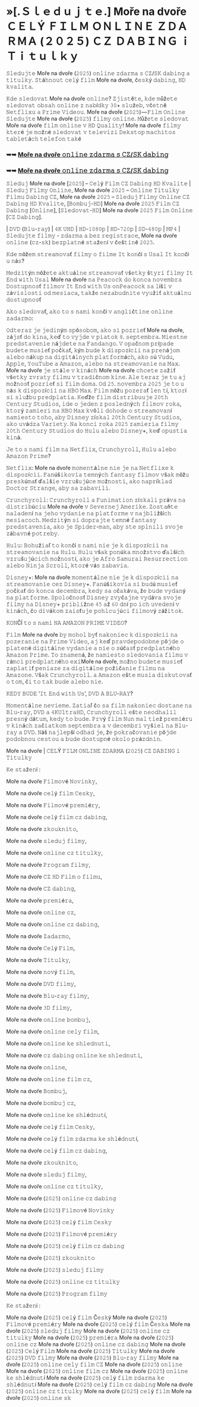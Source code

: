 # »[.Ｓｌｅｄｕｊｔｅ.] Moře na dvoře ＣＥＬÝ ＦＩＬＭ ＯＮＬＩＮＥ ＺＤＡＲＭＡ (２０２５) ＣＺ ＤＡＢＩＮＧ ｉ Ｔｉｔｕｌｋｙ

𝚂𝚕𝚎𝚍𝚞𝚓𝚝𝚎 Moře na dvoře (𝟸𝟶𝟸𝟻) 𝚘𝚗𝚕𝚒𝚗𝚎 𝚣𝚍𝚊𝚛𝚖𝚊 𝚜 𝙲𝚉/𝚂𝙺 𝚍𝚊𝚋𝚒𝚗𝚐 𝚊 𝚝𝚒𝚝𝚞𝚕𝚔𝚢. 𝚂𝚝á𝚑𝚗𝚘𝚞𝚝 𝚌𝚎𝚕ý 𝚏𝚒𝚕𝚖 Moře na dvoře, č𝚎𝚜𝚔ý 𝚍𝚊𝚋𝚒𝚗𝚐, 𝙷𝙳 𝚔𝚟𝚊𝚕𝚒𝚝𝚊.

𝙺𝚍𝚎 𝚜𝚕𝚎𝚍𝚘𝚟𝚊𝚝 Moře na dvoře 𝚘𝚗𝚕𝚒𝚗𝚎? 𝚉𝚓𝚒𝚜𝚝ě𝚝𝚎, 𝚔𝚍𝚎 𝚖ůž𝚎𝚝𝚎 𝚜𝚕𝚎𝚍𝚘𝚟𝚊𝚝 𝚘𝚋𝚜𝚊𝚑 𝚘𝚗𝚕𝚒𝚗𝚎 𝚣 𝚗𝚊𝚋í𝚍𝚔𝚢 𝟹𝟶+ 𝚜𝚕𝚞ž𝚎𝚋, 𝚟č𝚎𝚝𝚗ě 𝙽𝚎𝚝𝚏𝚕𝚒𝚡𝚞 𝚊 𝙿𝚛𝚒𝚖𝚎 𝚅𝚒𝚍𝚎𝚘𝚞. Moře na dvoře (𝟸𝟶𝟸𝟻) — 𝙵𝚒𝚕𝚖 𝙾𝚗𝚕𝚒𝚗𝚎 𝚂𝚕𝚎𝚍𝚞𝚓𝚝𝚎 Moře na dvoře (𝟸𝟶𝟸𝟻) 𝚏𝚒𝚕𝚖𝚢 𝚘𝚗𝚕𝚒𝚗𝚎. 𝙼ůž𝚎𝚝𝚎 𝚜𝚕𝚎𝚍𝚘𝚟𝚊𝚝 Moře na dvoře 𝚏𝚒𝚕𝚖 𝚘𝚗𝚕𝚒𝚗𝚎 𝚟 𝙷𝙳 𝚀𝚞𝚊𝚕𝚒𝚝𝚢! Moře na dvoře 𝚏𝚒𝚕𝚖𝚢 𝚔𝚝𝚎𝚛é 𝚓𝚎 𝚖𝚘ž𝚗é 𝚜𝚕𝚎𝚍𝚘𝚟𝚊𝚝 𝚟 𝚝𝚎𝚕𝚎𝚟𝚒𝚣𝚒 𝙳𝚎𝚔𝚜𝚝𝚘𝚙 𝚖𝚊𝚌𝚑𝚒𝚝𝚘𝚜 𝚝𝚊𝚋𝚕𝚎𝚝á𝚌𝚑 𝚝𝚎𝚕𝚎𝚏𝚘𝚗 𝚝𝚊𝚔é

### ➥➥ [Moře na dvoře 𝚘𝚗𝚕𝚒𝚗𝚎 𝚣𝚍𝚊𝚛𝚖𝚊 𝚜 𝙲𝚉/𝚂𝙺 𝚍𝚊𝚋𝚒𝚗𝚐](https://t.co/Je3GwTxeZA)

### ➥➥ [Moře na dvoře 𝚘𝚗𝚕𝚒𝚗𝚎 𝚣𝚍𝚊𝚛𝚖𝚊 𝚜 𝙲𝚉/𝚂𝙺 𝚍𝚊𝚋𝚒𝚗𝚐](https://t.co/Je3GwTxeZA)

𝚂𝚕𝚎𝚍𝚞𝚓 Moře na dvoře [𝟸𝟶𝟸𝟻] – 𝙲𝚎𝚕ý 𝙵𝚒𝚕𝚖 𝙲𝚉 𝙳𝚊𝚋𝚒𝚗𝚐 𝙷𝙳 𝙺𝚟𝚊𝚕𝚒𝚝𝚎 | 𝚂𝚕𝚎𝚍𝚞𝚓 𝙵𝚒𝚕𝚖𝚢 𝙾𝚗𝚕𝚒𝚗𝚎, Moře na dvoře 𝟸𝟶𝟸𝟻 – 𝙾𝚗𝚕𝚒𝚗𝚎 𝚃𝚒𝚝𝚞𝚕𝚔𝚢 𝙵𝚒𝚕𝚖𝚞 𝙳𝚊𝚋𝚒𝚗𝚐 𝙲𝚉, Moře na dvoře 𝟸𝟶𝟸𝟻 – 𝚂𝚕𝚎𝚍𝚞𝚓 𝙵𝚒𝚕𝚖𝚢 𝙾𝚗𝚕𝚒𝚗𝚎 𝙲𝚉 𝙳𝚊𝚋𝚒𝚗𝚐 𝙷𝙳 𝙺𝚟𝚊𝚕𝚒𝚝𝚎, [𝙱𝚘𝚖𝚋𝚞𝚓-𝙷𝙳] Moře na dvoře 𝟸𝟶𝟸𝟻 𝙵𝚒𝚕𝚖 𝙲𝚉 𝙳𝚊𝚋𝚒𝚗𝚐 [𝙾𝚗𝚕𝚒𝚗𝚎], [𝚂𝚕𝚎𝚍𝚘𝚟𝚊𝚝-𝙷𝙳] Moře na dvoře 𝟸𝟶𝟸𝟻 𝙵𝚒𝚕𝚖 𝙾𝚗𝚕𝚒𝚗𝚎 [𝙲𝚉 𝙳𝚊𝚋𝚒𝚗𝚐].

| 𝙳𝚅𝙳 (𝙱𝚕𝚞-𝚛𝚊𝚢) | 𝟺𝙺 𝚄𝙷𝙳 | 𝙷𝙳-𝟷𝟶𝟾𝟶𝚙 | 𝙷𝙳-𝟽𝟸𝟶𝚙 | 𝚂𝙳-𝟺𝟾𝟶𝚙 | 𝙼𝙿𝟺 | 𝚂𝚕𝚎𝚍𝚞𝚓𝚝𝚎 𝚏𝚒𝚕𝚖𝚢 - 𝚣𝚍𝚊𝚛𝚖𝚊 𝚊 𝚋𝚎𝚣 𝚛𝚎𝚐𝚒𝚜𝚝𝚛𝚊𝚌𝚎, Moře na dvoře 𝚘𝚗𝚕𝚒𝚗𝚎 (𝚌𝚣-𝚜𝚔) 𝚋𝚎𝚣𝚙𝚕𝚊𝚝𝚗é 𝚜𝚝𝚊ž𝚎𝚗í 𝚟 č𝚎š𝚝𝚒𝚗ě 𝟸𝟶𝟸𝟻.

𝙺𝚍𝚎 𝚖ôž𝚎𝚖 𝚜𝚝𝚛𝚎𝚊𝚖𝚘𝚟𝚊ť 𝚏𝚒𝚕𝚖𝚢 𝚘 𝚏𝚒𝚕𝚖𝚎 𝙸𝚝 𝚔𝚘𝚗čí 𝚜 𝚄𝚜𝚊𝚕 𝙸𝚝 𝚔𝚘𝚗čí 𝚞 𝚗á𝚜?

𝙼𝚎𝚍𝚣𝚒𝚝ý𝚖 𝚖ôž𝚎𝚝𝚎 𝚊𝚔𝚝𝚞á𝚕𝚗𝚎 𝚜𝚝𝚛𝚎𝚊𝚖𝚘𝚟𝚊ť 𝚟š𝚎𝚝𝚔𝚢 š𝚝𝚢𝚛𝚒 𝚏𝚒𝚕𝚖𝚢 𝙸𝚝 𝙴𝚗𝚍 𝚠𝚒𝚝𝚑 𝚄𝚜𝚊𝚕 Moře na dvoře 𝚗𝚊 𝙿𝚎𝚊𝚌𝚘𝚌𝚔 𝚍𝚘 𝚔𝚘𝚗𝚌𝚊 𝚗𝚘𝚟𝚎𝚖𝚋𝚛𝚊 𝙳𝚘𝚜𝚝𝚞𝚙𝚗𝚘𝚜ť 𝚏𝚒𝚕𝚖𝚘𝚟 𝙸𝚝 𝙴𝚗𝚍 𝚠𝚒𝚝𝚑 𝚄𝚜 𝚘𝚗𝙿𝚎𝚊𝚌𝚘𝚌𝚔 𝚜𝚊 𝚕íš𝚒 𝚟 𝚣á𝚟𝚒𝚜𝚕𝚘𝚜𝚝𝚒 𝚘𝚍 𝚖𝚎𝚜𝚒𝚊𝚌𝚊, 𝚝𝚊𝚔ž𝚎 𝚗𝚎𝚣𝚊𝚋𝚞𝚍𝚗𝚒𝚝𝚎 𝚟𝚢𝚞ž𝚒ť 𝚊𝚔𝚝𝚞á𝚕𝚗𝚞 𝚍𝚘𝚜𝚝𝚞𝚙𝚗𝚘𝚜ť

𝙰𝚔𝚘 𝚜𝚕𝚎𝚍𝚘𝚟𝚊ť, 𝚊𝚔𝚘 𝚝𝚘 𝚜 𝚗𝚊𝚖𝚒 𝚔𝚘𝚗čí 𝚟 𝚊𝚗𝚐𝚕𝚒č𝚝𝚒𝚗𝚎 𝚘𝚗𝚕𝚒𝚗𝚎 𝚣𝚊𝚍𝚊𝚛𝚖𝚘:

𝙾𝚍𝚝𝚎𝚛𝚊𝚣 𝚓𝚎 𝚓𝚎𝚍𝚒𝚗ý𝚖 𝚜𝚙ô𝚜𝚘𝚋𝚘𝚖, 𝚊𝚔𝚘 𝚜𝚒 𝚙𝚘𝚣𝚛𝚒𝚎ť Moře na dvoře, 𝚣á𝚓𝚜ť 𝚍𝚘 𝚔𝚒𝚗𝚊, 𝚔𝚎ď 𝚝𝚘 𝚟𝚢𝚓𝚍𝚎 𝚟 𝚙𝚒𝚊𝚝𝚘𝚔 𝟾. 𝚜𝚎𝚙𝚝𝚎𝚖𝚋𝚛𝚊. 𝙼𝚒𝚎𝚜𝚝𝚗𝚎 𝚙𝚛𝚎𝚍𝚜𝚝𝚊𝚟𝚎𝚗𝚒𝚎 𝚗á𝚓𝚍𝚎𝚝𝚎 𝚗𝚊 𝙵𝚊𝚗𝚍𝚊𝚗𝚐𝚘. 𝚅 𝚘𝚙𝚊č𝚗𝚘𝚖 𝚙𝚛í𝚙𝚊𝚍𝚎 𝚋𝚞𝚍𝚎𝚝𝚎 𝚖𝚞𝚜𝚒𝚎ť 𝚙𝚘č𝚔𝚊ť, 𝚔ý𝚖 𝚋𝚞𝚍𝚎 𝚔 𝚍𝚒𝚜𝚙𝚘𝚣í𝚌𝚒𝚒 𝚗𝚊 𝚙𝚛𝚎𝚗á𝚓𝚘𝚖 𝚊𝚕𝚎𝚋𝚘 𝚗á𝚔𝚞𝚙 𝚗𝚊 𝚍𝚒𝚐𝚒𝚝á𝚕𝚗𝚢𝚌𝚑 𝚙𝚕𝚊𝚝𝚏𝚘𝚛𝚖á𝚌𝚑, 𝚊𝚔𝚘 𝚜ú 𝚅𝚞𝚍𝚞, 𝙰𝚙𝚙𝚕𝚎, 𝚈𝚘𝚞𝚃𝚞𝚋𝚎 𝚊 𝙰𝚖𝚊𝚣𝚘𝚗, 𝚊𝚕𝚎𝚋𝚘 𝚗𝚊 𝚜𝚝𝚛𝚎𝚊𝚖𝚘𝚟𝚊𝚗𝚒𝚎 𝚗𝚊 𝙼𝚊𝚡. Moře na dvoře 𝚓𝚎 𝚜𝚝á𝚕𝚎 𝚟 𝚔𝚒𝚗á𝚌𝚑 Moře na dvoře 𝚌𝚑𝚌𝚎𝚝𝚎 𝚣𝚊ž𝚒ť 𝚟š𝚎𝚝𝚔𝚢 𝚣𝚟𝚛𝚊𝚝𝚢 𝚏𝚒𝚕𝚖𝚞 𝚟 𝚝𝚛𝚊𝚍𝚒č𝚗𝚘𝚖 𝚔𝚒𝚗𝚎. 𝙰𝚕𝚎 𝚝𝚎𝚛𝚊𝚣 𝚓𝚎 𝚝𝚞 𝚊𝚓 𝚖𝚘ž𝚗𝚘𝚜ť 𝚙𝚘𝚣𝚛𝚒𝚎ť 𝚜𝚒 𝚏𝚒𝚕𝚖 𝚍𝚘𝚖𝚊. 𝙾𝚍 𝟸𝟻. 𝚗𝚘𝚟𝚎𝚖𝚋𝚛𝚊 𝟸𝟶𝟸𝟻 𝚓𝚎 𝚝𝚘 𝚞 𝚗á𝚜 𝚔 𝚍𝚒𝚜𝚙𝚘𝚣í𝚌𝚒𝚒 𝚗𝚊 𝙷𝙱𝙾 𝙼𝚊𝚡. 𝙵𝚒𝚕𝚖 𝚖ôž𝚞 𝚙𝚘𝚣𝚎𝚛𝚊ť 𝚕𝚎𝚗 𝚝í, 𝚔𝚝𝚘𝚛í 𝚜𝚒 𝚜𝚕𝚞ž𝚋𝚞 𝚙𝚛𝚎𝚍𝚙𝚕𝚊𝚝𝚒𝚊. 𝙺𝚎ďž𝚎 𝚏𝚒𝚕𝚖 𝚍𝚒𝚜𝚝𝚛𝚒𝚋𝚞𝚞𝚓𝚎 𝟸𝟶𝚝𝚑 𝙲𝚎𝚗𝚝𝚞𝚛𝚢 𝚂𝚝𝚞𝚍𝚒𝚘𝚜, 𝚒𝚍𝚎 𝚘 𝚓𝚎𝚍𝚎𝚗 𝚣 𝚙𝚘𝚜𝚕𝚎𝚍𝚗ý𝚌𝚑 𝚏𝚒𝚕𝚖𝚘𝚟 𝚛𝚘𝚔𝚊, 𝚔𝚝𝚘𝚛ý 𝚣𝚊𝚖𝚒𝚎𝚛𝚒 𝚗𝚊 𝙷𝙱𝙾 𝙼𝚊𝚡 𝚔𝚟ô𝚕𝚒 𝚍𝚘𝚑𝚘𝚍𝚎 𝚘 𝚜𝚝𝚛𝚎𝚊𝚖𝚘𝚟𝚊𝚗í 𝚗𝚊𝚖𝚒𝚎𝚜𝚝𝚘 𝚝𝚘𝚑𝚘, 𝚊𝚋𝚢 𝙳𝚒𝚜𝚗𝚎𝚢 𝚣í𝚜𝚔𝚊𝚕 𝟸𝟶𝚝𝚑 𝙲𝚎𝚗𝚝𝚞𝚛𝚢 𝚂𝚝𝚞𝚍𝚒𝚘𝚜, 𝚊𝚔𝚘 𝚞𝚟á𝚍𝚣𝚊 𝚅𝚊𝚛𝚒𝚎𝚝𝚢. 𝙽𝚊 𝚔𝚘𝚗𝚌𝚒 𝚛𝚘𝚔𝚊 𝟸𝟶𝟸𝟻 𝚣𝚊𝚖𝚒𝚎𝚛𝚒𝚊 𝚏𝚒𝚕𝚖𝚢 𝟸𝟶𝚝𝚑 𝙲𝚎𝚗𝚝𝚞𝚛𝚢 𝚂𝚝𝚞𝚍𝚒𝚘𝚜 𝚍𝚘 𝙷𝚞𝚕𝚞 𝚊𝚕𝚎𝚋𝚘 𝙳𝚒𝚜𝚗𝚎𝚢+, 𝚔𝚎ď 𝚘𝚙𝚞𝚜𝚝𝚒𝚊 𝚔𝚒𝚗á.

𝙹𝚎 𝚝𝚘 𝚜 𝚗𝚊𝚖𝚒 𝚏𝚒𝚕𝚖 𝚗𝚊 𝙽𝚎𝚝𝚏𝚕𝚒𝚡, 𝙲𝚛𝚞𝚗𝚌𝚑𝚢𝚛𝚘𝚕𝚕, 𝙷𝚞𝚕𝚞 𝚊𝚕𝚎𝚋𝚘 𝙰𝚖𝚊𝚣𝚘𝚗 𝙿𝚛𝚒𝚖𝚎?

𝙽𝚎𝚝𝚏𝚕𝚒𝚡: Moře na dvoře 𝚖𝚘𝚖𝚎𝚗𝚝á𝚕𝚗𝚎 𝚗𝚒𝚎 𝚓𝚎 𝚗𝚊 𝙽𝚎𝚝𝚏𝚕𝚒𝚡𝚎 𝚔 𝚍𝚒𝚜𝚙𝚘𝚣í𝚌𝚒𝚒. 𝙵𝚊𝚗úš𝚒𝚔𝚘𝚟𝚒𝚊 𝚝𝚎𝚖𝚗ý𝚌𝚑 𝚏𝚊𝚗𝚝𝚊𝚜𝚢 𝚏𝚒𝚕𝚖𝚘𝚟 𝚟š𝚊𝚔 𝚖ôž𝚞 𝚙𝚛𝚎𝚜𝚔ú𝚖𝚊ť ď𝚊𝚕š𝚒𝚎 𝚟𝚣𝚛𝚞š𝚞𝚓ú𝚌𝚎 𝚖𝚘ž𝚗𝚘𝚜𝚝𝚒, 𝚊𝚔𝚘 𝚗𝚊𝚙𝚛í𝚔𝚕𝚊𝚍 𝙳𝚘𝚌𝚝𝚘𝚛 𝚂𝚝𝚛𝚊𝚗𝚐𝚎, 𝚊𝚋𝚢 𝚜𝚊 𝚣𝚊𝚋𝚊𝚟𝚒𝚕𝚒.

𝙲𝚛𝚞𝚗𝚌𝚑𝚢𝚛𝚘𝚕𝚕: 𝙲𝚛𝚞𝚗𝚌𝚑𝚢𝚛𝚘𝚕𝚕 𝚊 𝙵𝚞𝚗𝚒𝚖𝚊𝚝𝚒𝚘𝚗 𝚣í𝚜𝚔𝚊𝚕𝚒 𝚙𝚛á𝚟𝚊 𝚗𝚊 𝚍𝚒𝚜𝚝𝚛𝚒𝚋ú𝚌𝚒𝚞 Moře na dvoře 𝚟 𝚂𝚎𝚟𝚎𝚛𝚗𝚎𝚓 𝙰𝚖𝚎𝚛𝚒𝚔𝚎. 𝚉𝚘𝚜𝚝𝚊ň𝚝𝚎 𝚗𝚊𝚕𝚊𝚍𝚎𝚗í 𝚗𝚊 𝚓𝚎𝚑𝚘 𝚟𝚢𝚍𝚊𝚗𝚒𝚎 𝚗𝚊 𝚙𝚕𝚊𝚝𝚏𝚘𝚛𝚖𝚎 𝚟 𝚗𝚊𝚓𝚋𝚕𝚒žší𝚌𝚑 𝚖𝚎𝚜𝚒𝚊𝚌𝚘𝚌𝚑. 𝙼𝚎𝚍𝚣𝚒𝚝ý𝚖 𝚜𝚒 𝚍𝚘𝚙𝚛𝚊𝚓𝚝𝚎 𝚝𝚎𝚖𝚗é 𝚏𝚊𝚗𝚝𝚊𝚜𝚢 𝚙𝚛𝚎𝚍𝚜𝚝𝚊𝚟𝚎𝚗𝚒𝚊, 𝚊𝚔𝚘 𝚓𝚎 𝚂𝚙𝚒𝚍𝚎𝚛-𝚖𝚊𝚗, 𝚊𝚋𝚢 𝚜𝚝𝚎 𝚜𝚙𝚕𝚗𝚒𝚕𝚒 𝚜𝚟𝚘𝚓𝚎 𝚣á𝚋𝚊𝚟𝚗é 𝚙𝚘𝚝𝚛𝚎𝚋𝚢.

𝙷𝚞𝚕𝚞: 𝙱𝚘𝚑𝚞ž𝚒𝚊ľ 𝚝𝚘 𝚔𝚘𝚗čí 𝚜 𝚗𝚊𝚖𝚒 𝚗𝚒𝚎 𝚓𝚎 𝚔 𝚍𝚒𝚜𝚙𝚘𝚣í𝚌𝚒𝚒 𝚗𝚊 𝚜𝚝𝚛𝚎𝚊𝚖𝚘𝚟𝚊𝚗𝚒𝚎 𝚗𝚊 𝙷𝚞𝚕𝚞. 𝙷𝚞𝚕𝚞 𝚟š𝚊𝚔 𝚙𝚘𝚗ú𝚔𝚊 𝚖𝚗𝚘ž𝚜𝚝𝚟𝚘 ď𝚊𝚕ší𝚌𝚑 𝚟𝚣𝚛𝚞š𝚞𝚓ú𝚌𝚒𝚌𝚑 𝚖𝚘ž𝚗𝚘𝚜𝚝í, 𝚊𝚔𝚘 𝚓𝚎 𝙰𝚏𝚛𝚘 𝚂𝚊𝚖𝚞𝚛𝚊𝚒 𝚁𝚎𝚜𝚞𝚛𝚛𝚎𝚌𝚝𝚒𝚘𝚗 𝚊𝚕𝚎𝚋𝚘 𝙽𝚒𝚗𝚓𝚊 𝚂𝚌𝚛𝚘𝚕𝚕, 𝚔𝚝𝚘𝚛é 𝚟á𝚜 𝚣𝚊𝚋𝚊𝚟𝚒𝚊.

𝙳𝚒𝚜𝚗𝚎𝚢+: Moře na dvoře 𝚖𝚘𝚖𝚎𝚗𝚝á𝚕𝚗𝚎 𝚗𝚒𝚎 𝚓𝚎 𝚔 𝚍𝚒𝚜𝚙𝚘𝚣í𝚌𝚒𝚒 𝚗𝚊 𝚜𝚝𝚛𝚎𝚊𝚖𝚘𝚟𝚊𝚗𝚒𝚎 𝚌𝚎𝚣 𝙳𝚒𝚜𝚗𝚎𝚢+. 𝙵𝚊𝚗úš𝚒𝚔𝚘𝚟𝚒𝚊 𝚜𝚒 𝚋𝚞𝚍ú 𝚖𝚞𝚜𝚒𝚎ť 𝚙𝚘č𝚔𝚊ť 𝚍𝚘 𝚔𝚘𝚗𝚌𝚊 𝚍𝚎𝚌𝚎𝚖𝚋𝚛𝚊, 𝚔𝚎𝚍𝚢 𝚜𝚊 𝚘č𝚊𝚔á𝚟𝚊, ž𝚎 𝚋𝚞𝚍𝚎 𝚟𝚢𝚍𝚊𝚗ý 𝚗𝚊 𝚙𝚕𝚊𝚝𝚏𝚘𝚛𝚖𝚎. 𝚂𝚙𝚘𝚕𝚘č𝚗𝚘𝚜ť 𝙳𝚒𝚜𝚗𝚎𝚢 𝚣𝚟𝚢č𝚊𝚓𝚗𝚎 𝚟𝚢𝚍á𝚟𝚊 𝚜𝚟𝚘𝚓𝚎 𝚏𝚒𝚕𝚖𝚢 𝚗𝚊 𝙳𝚒𝚜𝚗𝚎𝚢+ 𝚙𝚛𝚒𝚋𝚕𝚒ž𝚗𝚎 𝟺𝟻 𝚊ž 𝟼𝟶 𝚍𝚗í 𝚙𝚘 𝚒𝚌𝚑 𝚞𝚟𝚎𝚍𝚎𝚗í 𝚟 𝚔𝚒𝚗á𝚌𝚑, č𝚘 𝚍𝚒𝚟á𝚔𝚘𝚖 𝚣𝚊𝚒𝚜ť𝚞𝚓𝚎 𝚙𝚘𝚑𝚕𝚌𝚞𝚓ú𝚌𝚒 𝚏𝚒𝚕𝚖𝚘𝚟ý 𝚣áž𝚒𝚝𝚘𝚔.

𝙺𝙾𝙽ČÍ 𝚝𝚘 𝚜 𝚗𝚊𝚖𝚒 𝙽𝙰 𝙰𝙼𝙰𝚉𝙾𝙽 𝙿𝚁𝙸𝙼𝙴 𝚅𝙸𝙳𝙴𝙾?

𝙵𝚒𝚕𝚖 Moře na dvoře 𝚋𝚢 𝚖𝚘𝚑𝚘𝚕 𝚋𝚢ť 𝚗𝚊𝚔𝚘𝚗𝚒𝚎𝚌 𝚔 𝚍𝚒𝚜𝚙𝚘𝚣í𝚌𝚒𝚒 𝚗𝚊 𝚙𝚘𝚣𝚎𝚛𝚊𝚗𝚒𝚎 𝚗𝚊 𝙿𝚛𝚒𝚖𝚎 𝚅𝚒𝚍𝚎𝚘, 𝚊𝚓 𝚔𝚎ď 𝚙𝚛𝚊𝚟𝚍𝚎𝚙𝚘𝚍𝚘𝚋𝚗𝚎 𝚙ô𝚓𝚍𝚎 𝚘 𝚙𝚕𝚊𝚝𝚎𝚗é 𝚍𝚒𝚐𝚒𝚝á𝚕𝚗𝚎 𝚟𝚢𝚍𝚊𝚗𝚒𝚎 𝚊 𝚗𝚒𝚎 𝚘 𝚜úč𝚊𝚜ť 𝚙𝚛𝚎𝚍𝚙𝚕𝚊𝚝𝚗é𝚑𝚘 𝙰𝚖𝚊𝚣𝚘𝚗 𝙿𝚛𝚒𝚖𝚎. 𝚃𝚘 𝚣𝚗𝚊𝚖𝚎𝚗á, ž𝚎 𝚗𝚊𝚖𝚒𝚎𝚜𝚝𝚘 𝚜𝚕𝚎𝚍𝚘𝚟𝚊𝚗𝚒𝚊 𝚏𝚒𝚕𝚖𝚞 𝚟 𝚛á𝚖𝚌𝚒 𝚙𝚛𝚎𝚍𝚙𝚕𝚊𝚝𝚗é𝚑𝚘 𝚎𝚡𝚒Moře na dvoře, 𝚖𝚘ž𝚗𝚘 𝚋𝚞𝚍𝚎𝚝𝚎 𝚖𝚞𝚜𝚒𝚎ť 𝚣𝚊𝚙𝚕𝚊𝚝𝚒ť 𝚙𝚎𝚗𝚒𝚊𝚣𝚎 𝚣𝚊 𝚍𝚒𝚐𝚒𝚝á𝚕𝚗𝚎 𝚙𝚘ž𝚒č𝚊𝚗𝚒𝚎 𝚏𝚒𝚕𝚖𝚞 𝚗𝚊 𝙰𝚖𝚊𝚣𝚘𝚗𝚎. 𝚅š𝚊𝚔 𝙲𝚛𝚞𝚗𝚌𝚑𝚢𝚛𝚘𝚕𝚕. 𝚊 𝙰𝚖𝚊𝚣𝚘𝚗 𝚎š𝚝𝚎 𝚖𝚞𝚜𝚒𝚊 𝚍𝚒𝚜𝚔𝚞𝚝𝚘𝚟𝚊ť 𝚘 𝚝𝚘𝚖, č𝚒 𝚝𝚘 𝚝𝚊𝚔 𝚋𝚞𝚍𝚎 𝚊𝚕𝚎𝚋𝚘 𝚗𝚒𝚎.

𝙺𝙴𝙳𝚈 𝙱𝚄𝙳𝙴 ‘𝙸𝚝 𝙴𝚗𝚍 𝚠𝚒𝚝𝚑 𝚄𝚜’, 𝙳𝚅𝙳 𝙰 𝙱𝙻𝚄-𝚁𝙰𝚈?

𝙼𝚘𝚖𝚎𝚗𝚝á𝚕𝚗𝚎 𝚗𝚎𝚟𝚒𝚎𝚖𝚎. 𝚉𝚊𝚝𝚒𝚊ľ č𝚘 𝚜𝚊 𝚏𝚒𝚕𝚖 𝚗𝚊𝚔𝚘𝚗𝚒𝚎𝚌 𝚍𝚘𝚜𝚝𝚊𝚗𝚎 𝚗𝚊 𝙱𝚕𝚞-𝚛𝚊𝚢, 𝙳𝚅𝙳 𝚊 𝟺𝙺𝚄𝚕𝚝𝚛𝚊𝙷𝙳, 𝙲𝚛𝚞𝚗𝚌𝚑𝚢𝚛𝚘𝚕𝚕 𝚎š𝚝𝚎 𝚗𝚎𝚘𝚍𝚑𝚊𝚕𝚒𝚕 𝚙𝚛𝚎𝚜𝚗ý 𝚍á𝚝𝚞𝚖, 𝚔𝚎𝚍𝚢 𝚝𝚘 𝚋𝚞𝚍𝚎. 𝙿𝚛𝚟ý 𝚏𝚒𝚕𝚖 𝙽𝚞𝚗 𝚖𝚊𝚕 𝚝𝚒𝚎ž 𝚙𝚛𝚎𝚖𝚒é𝚛𝚞 𝚟 𝚔𝚒𝚗á𝚌𝚑 𝚣𝚊č𝚒𝚊𝚝𝚔𝚘𝚖 𝚜𝚎𝚙𝚝𝚎𝚖𝚋𝚛𝚊 𝚊 𝚟 𝚍𝚎𝚌𝚎𝚖𝚋𝚛𝚒 𝚟𝚢š𝚒𝚎𝚕 𝚗𝚊 𝙱𝚕𝚞-𝚛𝚊𝚢 𝚊 𝙳𝚅𝙳. 𝙽áš 𝚗𝚊𝚓𝚕𝚎𝚙ší 𝚘𝚍𝚑𝚊𝚍 𝚓𝚎, ž𝚎 𝚙𝚘𝚔𝚛𝚊č𝚘𝚟𝚊𝚗𝚒𝚎 𝚙ô𝚓𝚍𝚎 𝚙𝚘𝚍𝚘𝚋𝚗𝚘𝚞 𝚌𝚎𝚜𝚝𝚘𝚞 𝚊 𝚋𝚞𝚍𝚎 𝚍𝚘𝚜𝚝𝚞𝚙𝚗é 𝚘𝚔𝚘𝚕𝚘 𝚙𝚛á𝚣𝚍𝚗𝚒𝚗.

Moře na dvoře | 𝙲𝙴𝙻Ý 𝙵𝙸𝙻𝙼 𝙾𝙽𝙻𝙸𝙽𝙴 𝚉𝙳𝙰𝚁𝙼𝙰 (𝟸𝟶𝟸𝟻) 𝙲𝚉 𝙳𝙰𝙱𝙸𝙽𝙶 𝚒 𝚃𝚒𝚝𝚞𝚕𝚔𝚢

𝙺𝚎 𝚜𝚝𝚊ž𝚎𝚗í :

Moře na dvoře 𝙵𝚒𝚕𝚖𝚘𝚟é 𝙽𝚘𝚟𝚒𝚗𝚔𝚢,

Moře na dvoře 𝚌𝚎𝚕ý 𝚏𝚒𝚕𝚖 𝙲𝚎𝚜𝚔𝚢,

Moře na dvoře 𝙵𝚒𝚕𝚖𝚘𝚟é 𝚙𝚛𝚎𝚖𝚒é𝚛𝚢,

Moře na dvoře 𝚌𝚎𝚕ý 𝚏𝚒𝚕𝚖 𝚌𝚣 𝚍𝚊𝚋𝚒𝚗𝚐,

Moře na dvoře 𝚣𝚔𝚘𝚞𝚔𝚗𝚒𝚝𝚘,

Moře na dvoře 𝚜𝚕𝚎𝚍𝚞𝚓 𝚏𝚒𝚕𝚖𝚢,

Moře na dvoře 𝚘𝚗𝚕𝚒𝚗𝚎 𝚌𝚣 𝚝𝚒𝚝𝚞𝚕𝚔𝚢,

Moře na dvoře 𝙿𝚛𝚘𝚐𝚛𝚊𝚖 𝚏𝚒𝚕𝚖𝚢,

Moře na dvoře 𝙲𝚉 𝙷𝙳 𝙵𝚒𝚕𝚖 𝚘 𝚏𝚒𝚕𝚖𝚞,

Moře na dvoře 𝙲𝚉 𝚍𝚊𝚋𝚒𝚗𝚐,

Moře na dvoře 𝚙𝚛𝚎𝚖𝚒é𝚛𝚊,

Moře na dvoře 𝚘𝚗𝚕𝚒𝚗𝚎 𝚌𝚣,

Moře na dvoře 𝚘𝚗𝚕𝚒𝚗𝚎 𝚌𝚣 𝚍𝚊𝚋𝚒𝚗𝚐,

Moře na dvoře 𝚉𝚊𝚍𝚊𝚛𝚖𝚘,

Moře na dvoře 𝙲𝚎𝚕ý 𝙵𝚒𝚕𝚖,

Moře na dvoře 𝚃𝚒𝚝𝚞𝚕𝚔𝚢,

Moře na dvoře 𝚗𝚘𝚟ý 𝚏𝚒𝚕𝚖,

Moře na dvoře 𝙳𝚅𝙳 𝚏𝚒𝚕𝚖𝚢,

Moře na dvoře 𝙱𝚕𝚞-𝚛𝚊𝚢 𝚏𝚒𝚕𝚖𝚢,

Moře na dvoře 𝟹𝙳 𝚏𝚒𝚕𝚖𝚢,

Moře na dvoře 𝚘𝚗𝚕𝚒𝚗𝚎 𝚋𝚘𝚖𝚋𝚞𝚓,

Moře na dvoře 𝚘𝚗𝚕𝚒𝚗𝚎 𝚌𝚎𝚕𝚢 𝚏𝚒𝚕𝚖,

Moře na dvoře 𝚘𝚗𝚕𝚒𝚗𝚎 𝚔𝚎 𝚜𝚑𝚕𝚎𝚍𝚗𝚞𝚝𝚒,

Moře na dvoře 𝚌𝚣 𝚍𝚊𝚋𝚒𝚗𝚐 𝚘𝚗𝚕𝚒𝚗𝚎 𝚔𝚎 𝚜𝚑𝚕𝚎𝚍𝚗𝚞𝚝𝚒,

Moře na dvoře 𝚘𝚗𝚕𝚒𝚗𝚎,

Moře na dvoře 𝚘𝚗𝚕𝚒𝚗𝚎 𝚏𝚒𝚕𝚖 𝚌𝚣,

Moře na dvoře 𝙱𝚘𝚖𝚋𝚞𝚓,

Moře na dvoře 𝚋𝚘𝚖𝚋𝚞𝚓 𝚌𝚣,

Moře na dvoře 𝚘𝚗𝚕𝚒𝚗𝚎 𝚔𝚎 𝚜𝚑𝚕é𝚍𝚗𝚞𝚝í,

Moře na dvoře 𝚌𝚎𝚕ý 𝚏𝚒𝚕𝚖 𝙲𝚎𝚜𝚔𝚢,

Moře na dvoře 𝚌𝚎𝚕ý 𝚏𝚒𝚕𝚖 𝚣𝚍𝚊𝚛𝚖𝚊 𝚔𝚎 𝚜𝚑𝚕é𝚍𝚗𝚞𝚝í,

Moře na dvoře 𝚌𝚎𝚕ý 𝚏𝚒𝚕𝚖 𝚌𝚣 𝚍𝚊𝚋𝚒𝚗𝚐,

Moře na dvoře 𝚣𝚔𝚘𝚞𝚔𝚗𝚒𝚝𝚘,

Moře na dvoře 𝚜𝚕𝚎𝚍𝚞𝚓 𝚏𝚒𝚕𝚖𝚢,

Moře na dvoře 𝚘𝚗𝚕𝚒𝚗𝚎 𝚌𝚣 𝚝𝚒𝚝𝚞𝚕𝚔𝚢,

Moře na dvoře (𝟸𝟶𝟸𝟻) 𝚘𝚗𝚕𝚒𝚗𝚎 𝚌𝚣 𝚍𝚊𝚋𝚒𝚗𝚐

Moře na dvoře (𝟸𝟶𝟸𝟻) 𝙵𝚒𝚕𝚖𝚘𝚟é 𝙽𝚘𝚟𝚒𝚗𝚔𝚢

Moře na dvoře (𝟸𝟶𝟸𝟻) 𝚌𝚎𝚕ý 𝚏𝚒𝚕𝚖 𝙲𝚎𝚜𝚔𝚢

Moře na dvoře (𝟸𝟶𝟸𝟻) 𝙵𝚒𝚕𝚖𝚘𝚟é 𝚙𝚛𝚎𝚖𝚒é𝚛𝚢

Moře na dvoře (𝟸𝟶𝟸𝟻) 𝚌𝚎𝚕ý 𝚏𝚒𝚕𝚖 𝚌𝚣 𝚍𝚊𝚋𝚒𝚗𝚐

Moře na dvoře (𝟸𝟶𝟸𝟻) 𝚣𝚔𝚘𝚞𝚔𝚗𝚒𝚝𝚘

Moře na dvoře (𝟸𝟶𝟸𝟻) 𝚜𝚕𝚎𝚍𝚞𝚓 𝚏𝚒𝚕𝚖𝚢

Moře na dvoře (𝟸𝟶𝟸𝟻) 𝚘𝚗𝚕𝚒𝚗𝚎 𝚌𝚣 𝚝𝚒𝚝𝚞𝚕𝚔𝚢

Moře na dvoře (𝟸𝟶𝟸𝟻) 𝙿𝚛𝚘𝚐𝚛𝚊𝚖 𝚏𝚒𝚕𝚖𝚢

𝙺𝚎 𝚜𝚝𝚊ž𝚎𝚗í :

Moře na dvoře (𝟸𝟶𝟸𝟻) 𝚌𝚎𝚕ý 𝚏𝚒𝚕𝚖 Č𝚎𝚜𝚔ý Moře na dvoře (𝟸𝟶𝟸𝟻) 𝙵𝚒𝚕𝚖𝚘𝚟é 𝚙𝚛𝚎𝚖𝚒é𝚛𝚢 Moře na dvoře (𝟸𝟶𝟸𝟻) 𝚌𝚎𝚕ý 𝚏𝚒𝚕𝚖 Č𝚎𝚜𝚔𝚊 Moře na dvoře (𝟸𝟶𝟸𝟻) 𝚜𝚕𝚎𝚍𝚞𝚓 𝚏𝚒𝚕𝚖𝚢 Moře na dvoře (𝟸𝟶𝟸𝟻) 𝚘𝚗𝚕𝚒𝚗𝚎 𝚌𝚣 𝚝𝚒𝚝𝚞𝚕𝚔𝚢 Moře na dvoře (𝟸𝟶𝟸𝟻) 𝚙𝚛𝚎𝚖𝚒é𝚛𝚊 Moře na dvoře (𝟸𝟶𝟸𝟻) 𝚘𝚗𝚕𝚒𝚗𝚎 𝚌𝚣 Moře na dvoře (𝟸𝟶𝟸𝟻) 𝚘𝚗𝚕𝚒𝚗𝚎 𝚌𝚣 𝚍𝚊𝚋𝚒𝚗𝚐 Moře na dvoře (𝟸𝟶𝟸𝟻) 𝙲𝚎𝚕ý 𝙵𝚒𝚕𝚖 Moře na dvoře (𝟸𝟶𝟸𝟻) 𝚃𝚒𝚝𝚞𝚕𝚔𝚢 Moře na dvoře (𝟸𝟶𝟸𝟻) 𝙳𝚅𝙳 𝚏𝚒𝚕𝚖𝚢 Moře na dvoře (𝟸𝟶𝟸𝟻) 𝙱𝚕𝚞-𝚛𝚊𝚢 𝚏𝚒𝚕𝚖𝚢 Moře na dvoře (𝟸𝟶𝟸𝟻) 𝚘𝚗𝚕𝚒𝚗𝚎 𝚌𝚎𝚕𝚢 𝚏𝚒𝚕𝚖 𝙲𝚉 Moře na dvoře (𝟸𝟶𝟸𝟻) 𝚘𝚗𝚕𝚒𝚗𝚎 Moře na dvoře (𝟸𝟶𝟸𝟻) 𝚘𝚗𝚕𝚒𝚗𝚎 𝚏𝚒𝚕𝚖 𝚌𝚣 Moře na dvoře (𝟸𝟶𝟸𝟻) 𝚘𝚗𝚕𝚒𝚗𝚎 𝚔𝚎 𝚜𝚑𝚕é𝚍𝚗𝚞𝚝í Moře na dvoře (𝟸𝟶𝟸𝟻) 𝚌𝚎𝚕ý 𝚏𝚒𝚕𝚖 𝚣𝚍𝚊𝚛𝚖𝚊 𝚔𝚎 𝚜𝚑𝚕é𝚍𝚗𝚞𝚝í Moře na dvoře (𝟸𝟶𝟸𝟻) 𝚌𝚎𝚕ý 𝚏𝚒𝚕𝚖 𝚌𝚣 𝚍𝚊𝚋𝚒𝚗𝚐 Moře na dvoře (𝟸𝟶𝟸𝟻) 𝚘𝚗𝚕𝚒𝚗𝚎 𝚌𝚣 𝚝𝚒𝚝𝚞𝚕𝚔𝚢 Moře na dvoře (𝟸𝟶𝟸𝟻) 𝚌𝚎𝚕ý 𝚏𝚒𝚕𝚖 Moře na dvoře (𝟸𝟶𝟸𝟻) 𝚘𝚗𝚕𝚒𝚗𝚎 𝚜𝚔

